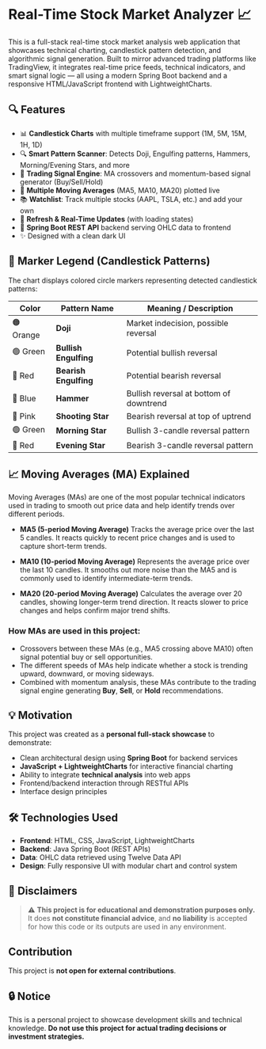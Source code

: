 # Real-Time Stock Market Analyzer 📈

This is a full-stack real-time stock market analysis web application that showcases technical charting, candlestick pattern detection, and algorithmic signal generation. Built to mirror advanced trading platforms like TradingView, it integrates real-time price feeds, technical indicators, and smart signal logic — all using a modern Spring Boot backend and a responsive HTML/JavaScript frontend with LightweightCharts.

## 🔍 Features

- 📊 **Candlestick Charts** with multiple timeframe support (1M, 5M, 15M, 1H, 1D)
- 🔍 **Smart Pattern Scanner**: Detects Doji, Engulfing patterns, Hammers, Morning/Evening Stars, and more
- 🧠 **Trading Signal Engine**: MA crossovers and momentum-based signal generator (Buy/Sell/Hold)
- 🧮 **Multiple Moving Averages** (MA5, MA10, MA20) plotted live
- 📚 **Watchlist**: Track multiple stocks (AAPL, TSLA, etc.) and add your own
- 🔄 **Refresh & Real-Time Updates** (with loading states)
- 🧱 **Spring Boot REST API** backend serving OHLC data to frontend
- ✨ Designed with a clean dark UI

## 🎨 Marker Legend (Candlestick Patterns)

The chart displays colored circle markers representing detected candlestick patterns:

| Color     | Pattern Name          | Meaning / Description                   |
| --------- | --------------------- | --------------------------------------- |
| 🟠 Orange | **Doji**              | Market indecision, possible reversal    |
| 🟢 Green  | **Bullish Engulfing** | Potential bullish reversal              |
| 🔴 Red    | **Bearish Engulfing** | Potential bearish reversal              |
| 🔵 Blue   | **Hammer**            | Bullish reversal at bottom of downtrend |
| 🌸 Pink   | **Shooting Star**     | Bearish reversal at top of uptrend      |
| 🟢 Green  | **Morning Star**      | Bullish 3-candle reversal pattern       |
| 🔴 Red    | **Evening Star**      | Bearish 3-candle reversal pattern       |

## 📈 Moving Averages (MA) Explained

Moving Averages (MAs) are one of the most popular technical indicators used in trading to smooth out price data and help identify trends over different periods.

* **MA5 (5-period Moving Average)**
  Tracks the average price over the last 5 candles. It reacts quickly to recent price changes and is used to capture short-term trends.

* **MA10 (10-period Moving Average)**
  Represents the average price over the last 10 candles. It smooths out more noise than the MA5 and is commonly used to identify intermediate-term trends.

* **MA20 (20-period Moving Average)**
  Calculates the average over 20 candles, showing longer-term trend direction. It reacts slower to price changes and helps confirm major trend shifts.

### How MAs are used in this project:

* Crossovers between these MAs (e.g., MA5 crossing above MA10) often signal potential buy or sell opportunities.
* The different speeds of MAs help indicate whether a stock is trending upward, downward, or moving sideways.
* Combined with momentum analysis, these MAs contribute to the trading signal engine generating **Buy**, **Sell**, or **Hold** recommendations.

## 💡 Motivation

This project was created as a **personal full-stack showcase** to demonstrate:

- Clean architectural design using **Spring Boot** for backend services
- **JavaScript + LightweightCharts** for interactive financial charting
- Ability to integrate **technical analysis** into web apps
- Frontend/backend interaction through RESTful APIs
- Interface design principles


## 🛠️ Technologies Used

- **Frontend**: HTML, CSS, JavaScript, LightweightCharts
- **Backend**: Java Spring Boot (REST APIs)
- **Data**: OHLC data retrieved using Twelve Data API
- **Design**: Fully responsive UI with modular chart and control system


## 📌 Disclaimers

> ⚠️ **This project is for educational and demonstration purposes only.**
> It does **not constitute financial advice**, and **no liability** is accepted for how this code or its outputs are used in any environment.


## Contribution

This project is **not open for external contributions**.


## 🔒 Notice

This is a personal project to showcase development skills and technical knowledge.
**Do not use this project for actual trading decisions or investment strategies.**


